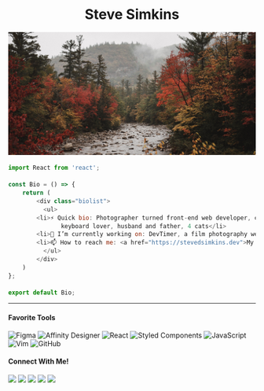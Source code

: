 <h1 align="center"> Steve Simkins </h1>

![Cover](./img/cover.jpg)

```javascript
import React from 'react'; 

const Bio = () => {
	return (
	    <div class="biolist">
	      <ul>
		<li>⚡️ Quick bio: Photographer turned front-end web developer, coffee addict, 
		       keyboard lover, husband and father, 4 cats</li>
		<li>🔭 I’m currently working on: DevTimer, a film photography web app using React</li>
		<li>📫 How to reach me: <a href="https://stevedsimkins.dev">My Website!</a></li>
	      </ul>
	    </div>
	)
};

export default Bio;
```
----

<h4>Favorite Tools</h4>

![Figma](https://img.shields.io/badge/figma-%23F24E1E.svg?style=for-the-badge&logo=figma&logoColor=white) ![Affinity Designer](https://img.shields.io/badge/affinitydesginer-%231B72BE.svg?style=for-the-badge&logo=affinity-designer&logoColor=white) ![React](https://img.shields.io/badge/react-%2320232a.svg?style=for-the-badge&logo=react&logoColor=%2361DAFB) ![Styled Components](https://img.shields.io/badge/styled--components-DB7093?style=for-the-badge&logo=styled-components&logoColor=white) ![JavaScript](https://img.shields.io/badge/javascript-%23323330.svg?style=for-the-badge&logo=javascript&logoColor=%23F7DF1E) ![Vim](https://img.shields.io/badge/VIM-%2311AB00.svg?style=for-the-badge&logo=vim&logoColor=white) ![GitHub](https://img.shields.io/badge/github-%23121011.svg?style=for-the-badge&logo=github&logoColor=white) 

<h4>Connect With Me!</h4>  

<a href="https://stevedsimkins.dev" target="_blank"><img src="https://img.shields.io/badge/Website-000000?style=for-the-badge&logo=Safari&logoColor=white"/></a>
<a href="https://hashnode.com/@stevedsimkins" target="_blank"><img src="https://img.shields.io/badge/Hashnode-2962FF?style=for-the-badge&logo=hashnode&logoColor=white"/></a>
<a href="https://www.twitter.com/stevedsimkins" target="_blank"><img src="https://img.shields.io/badge/@stevedsimkins-%231DA1F2.svg?style=for-the-badge&logo=Twitter&logoColor=white" /></a>
<a href="https://instagram.com/stevedylanphoto" target="_blank"><img src="https://img.shields.io/badge/@stevedylanphoto-%23E4405F.svg?style=for-the-badge&logo=Instagram&logoColor=white"/></a>
<a href="https://facebook.com/sdsimkins" target="_blank"><img src="https://img.shields.io/badge/Facebook-%231877F2.svg?style=for-the-badge&logo=Facebook&logoColor=white"/></a>
